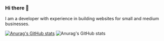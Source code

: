 ### Hi there 👋
I am a developer with experience in building websites for small and medium businesses.

<!--
**jorgelucasjs/jorgelucasjs** is a ✨ _special_ ✨ repository because its `README.md` (this file) appears on your GitHub profile.

Here are some ideas to get you started:

- 🔭 At the moment I work at ToqueMedia, as a web developer.
-->
[![Anurag's GitHub stats](https://github-readme-stats.vercel.app/api?username=jorgelucasjs)](https://github.com/anuraghazra/github-readme-stats)
![Anurag's GitHub stats](https://github-readme-stats.vercel.app/api?username=jorgelucasjs&count_private=true)
